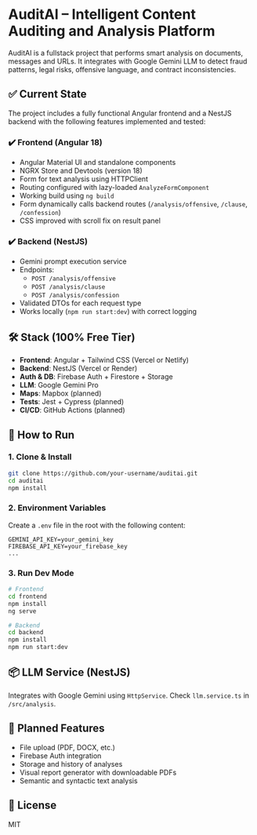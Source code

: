 # AuditAI – Intelligent Content Auditing and Analysis Platform

AuditAI is a fullstack project that performs smart analysis on documents, messages and URLs.
It integrates with Google Gemini LLM to detect fraud patterns, legal risks, offensive language, and contract inconsistencies.

## ✅ Current State

The project includes a fully functional Angular frontend and a NestJS backend with the following features implemented and tested:

### ✔️ Frontend (Angular 18)

- Angular Material UI and standalone components
- NGRX Store and Devtools (version 18)
- Form for text analysis using HTTPClient
- Routing configured with lazy-loaded `AnalyzeFormComponent`
- Working build using `ng build`
- Form dynamically calls backend routes (`/analysis/offensive`, `/clause`, `/confession`)
- CSS improved with scroll fix on result panel

### ✔️ Backend (NestJS)

- Gemini prompt execution service
- Endpoints:
  - `POST /analysis/offensive`
  - `POST /analysis/clause`
  - `POST /analysis/confession`
- Validated DTOs for each request type
- Works locally (`npm run start:dev`) with correct logging

## 🛠 Stack (100% Free Tier)

- **Frontend**: Angular + Tailwind CSS (Vercel or Netlify)
- **Backend**: NestJS (Vercel or Render)
- **Auth & DB**: Firebase Auth + Firestore + Storage
- **LLM**: Google Gemini Pro
- **Maps**: Mapbox (planned)
- **Tests**: Jest + Cypress (planned)
- **CI/CD**: GitHub Actions (planned)

## 🚀 How to Run

### 1. Clone & Install

```bash
git clone https://github.com/your-username/auditai.git
cd auditai
npm install
```

### 2. Environment Variables

Create a `.env` file in the root with the following content:

```
GEMINI_API_KEY=your_gemini_key
FIREBASE_API_KEY=your_firebase_key
...
```

### 3. Run Dev Mode

```bash
# Frontend
cd frontend
npm install
ng serve

# Backend
cd backend
npm install
npm run start:dev
```

## 📦 LLM Service (NestJS)

Integrates with Google Gemini using `HttpService`. Check `llm.service.ts` in `/src/analysis`.

## 🧪 Planned Features

- File upload (PDF, DOCX, etc.)
- Firebase Auth integration
- Storage and history of analyses
- Visual report generator with downloadable PDFs
- Semantic and syntactic text analysis

## 📄 License

MIT
